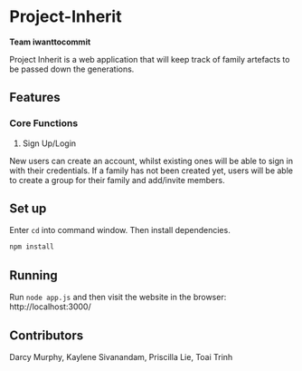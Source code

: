 # Project-Inherit
**Team iwanttocommit**

Project Inherit is a web application that will keep track of family artefacts to be passed down the generations. 

## Features
### Core Functions

1. Sign Up/Login

  New users can create an account, whilst existing ones will be able to sign in with their credentials. If a family has not been created yet, users will be able to create a group for their family and add/invite members.



## Set up
Enter `cd` into command window. 
Then install dependencies.
```bash
npm install
```

## Running
Run `node app.js` and then visit the website in the browser: http://localhost:3000/

## Contributors
Darcy Murphy, 
Kaylene Sivanandam,
Priscilla Lie,
Toai Trinh
